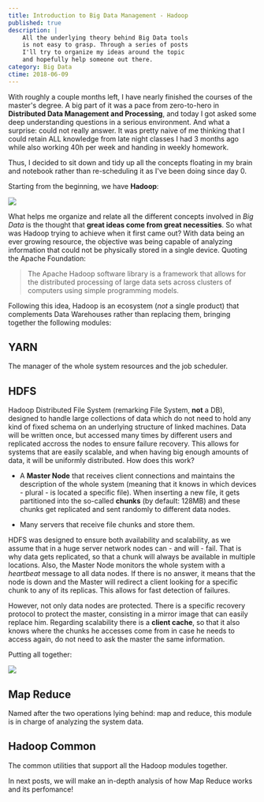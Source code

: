 ```yaml
---
title: Introduction to Big Data Management - Hadoop
published: true
description: |
    All the underlying theory behind Big Data tools
    is not easy to grasp. Through a series of posts
    I'll try to organize my ideas around the topic
    and hopefully help someone out there.
category: Big Data
ctime: 2018-06-09
---
```


With roughly a couple months left, I have nearly finished the courses of the master's degree. A big part of it was a pace from zero-to-hero in **Distributed Data Management and Processing**, and today I got asked some deep understanding questions in a serious environment. And what a surprise: could not really answer. It was pretty naive of me thinking that I could retain ALL knowledge from late night classes I had 3 months ago while also working 40h per week and handing in weekly homework. 

Thus, I decided to sit down and tidy up all the concepts floating in my brain and notebook rather than re-scheduling it as I've been doing since day 0.

Starting from the beginning, we have **Hadoop**:

<img src="../../images/posts/bigdata/hadoop_logo.jpg" class="w-64 my-4 justify-center m-auto">

What helps me organize and relate all the different concepts involved in *Big Data* is the thought that **great ideas come from great necessities**. So what was Hadoop trying to achieve when it first came out? With data being an ever growing resource, the objective was being capable of analyzing information that could not be physically stored in a single device. Quoting the Apache Foundation:

> The Apache Hadoop software library is a framework that allows for the distributed processing of large data sets across clusters of computers using simple programming models.


Following this idea, Hadoop is an ecosystem (*not* a single product) that complements Data Warehouses rather than replacing them, bringing together the following modules:

## **YARN**

The manager of the whole system resources and the job scheduler.

## **HDFS**

Hadoop Distributed File System (remarking File System, **not** a DB), designed to handle large collections of data which do not need to hold any kind of fixed schema on an underlying structure of linked machines. Data will be written once, but accessed many times by different users and replicated accross the nodes to ensure failure recovery. This allows for systems that are easily scalable, and when having big enough amounts of data, it will be uniformly distributed. How does this work?

* A **Master Node** that receives client connections and maintains the description of the whole system (meaning that it knows in which devices - plural -  is located a specific file). When inserting a new file, it gets partitioned into the so-called **chunks** (by default: 128MB) and these chunks get replicated and sent randomly to different data nodes.

* Many servers that receive file chunks and store them.

HDFS was designed to ensure both availability and scalability, as we assume that in a huge server network nodes can - and will - fail. That is why data gets replicated, so that a chunk will always be available in multiple locations. Also, the Master Node monitors the whole system with a *heartbeat* message to all data nodes. If there is no answer, it means that the node is down and the Master will redirect a client looking for a specific chunk to any of its replicas. This allows for fast detection of failures. 

However, not only data nodes are protected. There is a specific recovery protocol to protect the master, consisting in a mirror image that can easily replace him. Regarding scalability there is a **client cache**, so that it also knows where the chunks he accesses come from in case he needs to access again, do not need to ask the master the same information.

Putting all together:

<img src="../../images/posts/bigdata/HDFS_diagram.png" class="h-96 my-4 justify-center m-auto">

## **Map Reduce**

Named after the two operations lying behind: map and reduce, this module is in charge of analyzing the system data.

## **Hadoop Common**

The common utilities that support all the Hadoop modules together.

In next posts, we will make an in-depth analysis of how Map Reduce works and its perfomance!

